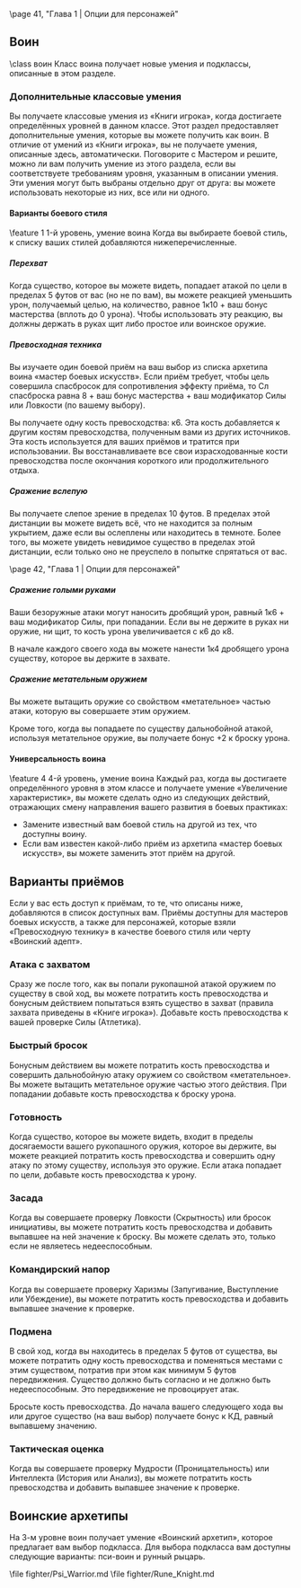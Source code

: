\page 41, "Глава 1 | Опции для персонажей"
## Воин
\class воин
Класс воина получает новые умения и подклассы, описанные в этом разделе.

### Дополнительные классовые умения
Вы получаете классовые умения из «Книги игрока», когда достигаете определённых уровней в данном классе. Этот раздел предоставляет дополнительные умения, которые вы можете получить как воин. В отличие от умений из «Книги игрока», вы не получаете умения, описанные здесь, автоматически. Поговорите с Мастером и решите, можно ли вам получить умение из этого раздела, если вы соответствуете требованиям уровня, указанным в описании умения. Эти умения могут быть выбраны отдельно друг от друга: вы можете использовать некоторые из них, все или ни одного.

#### Варианты боевого стиля
\feature 1
1-й уровень, умение воина
Когда вы выбираете боевой стиль, к списку ваших стилей добавляются нижеперечисленные.

##### Перехват
Когда существо, которое вы можете видеть, попадает атакой по цели в пределах 5 футов от вас (но не по вам), вы можете реакцией уменьшить урон, получаемый целью, на количество, равное 1к10 + ваш бонус мастерства (вплоть до 0 урона). Чтобы использовать эту реакцию, вы должны держать в руках щит либо простое или воинское оружие.

##### Превосходная техника
Вы изучаете один боевой приём на ваш выбор из списка архетипа воина «мастер боевых искусств». Если приём требует, чтобы цель совершила спасбросок для сопротивления эффекту приёма, то Сл спасброска равна 8 + ваш бонус мастерства + ваш модификатор Силы или Ловкости (по вашему выбору). 

Вы получаете одну кость превосходства: к6. Эта кость добавляется к другим костям превосходства, полученным вами из других источников. Эта кость используется для ваших приёмов и тратится при использовании. Вы восстанавливаете все свои израсходованные кости превосходства после окончания короткого или продолжительного отдыха.

##### Сражение вслепую
Вы получаете слепое зрение в пределах 10 футов. В пределах этой дистанции вы можете видеть всё, что не находится за полным укрытием, даже если вы ослеплены или находитесь в темноте. Более того, вы можете увидеть невидимое существо в пределах этой дистанции, если только оно не преуспело в попытке спрятаться от вас.

\page 42, "Глава 1 | Опции для персонажей"
##### Сражение голыми руками
Ваши безоружные атаки могут наносить дробящий урон, равный 1к6 + ваш модификатор Силы, при попадании. Если вы не держите в руках ни оружие, ни щит, то кость урона увеличивается с к6 до к8.

В начале каждого своего хода вы можете нанести 1к4 дробящего урона существу, которое вы держите в захвате.

##### Сражение метательным оружием
Вы можете вытащить оружие со свойством «метательное» частью атаки, которую вы совершаете этим оружием.

Кроме того, когда вы попадаете по существу дальнобойной атакой, используя метательное оружие, вы получаете бонус +2 к броску урона.

#### Универсальность воина
\feature 4
4-й уровень, умение воина
Каждый раз, когда вы достигаете определённого уровня в этом классе и получаете умение «Увеличение характеристик», вы можете сделать одно из следующих действий, отражающих смену направления вашего развития в боевых практиках:
- Замените известный вам боевой стиль на другой из тех, что доступны воину.
- Если вам известен какой-либо приём из архетипа «мастер боевых искусств», вы можете заменить этот приём на другой.

## Варианты приёмов
Если у вас есть доступ к приёмам, то те, что описаны ниже, добавляются в список доступных вам. Приёмы доступны для мастеров боевых искусств, а также для персонажей, которые взяли «Превосходную технику» в качестве боевого стиля или черту «Воинский адепт».

### Атака с захватом
Сразу же после того, как вы попали рукопашной атакой оружием по существу в свой ход, вы можете потратить кость превосходства и бонусным действием попытаться взять существо в захват (правила захвата приведены в «Книге игрока»). Добавьте кость превосходства к вашей проверке Силы (Атлетика).

### Быстрый бросок
Бонусным действием вы можете потратить кость превосходства и совершить дальнобойную атаку оружием со свойством «метательное». Вы можете вытащить метательное оружие частью этого действия. При попадании добавьте кость превосходства к броску урона.

### Готовность
Когда существо, которое вы можете видеть, входит в пределы досягаемости вашего рукопашного оружия, которое вы держите, вы можете реакцией потратить кость превосходства и совершить одну атаку по этому существу, используя это оружие. Если атака попадает по цели, добавьте кость превосходства к урону.

### Засада
Когда вы совершаете проверку Ловкости (Скрытность) или бросок инициативы, вы можете потратить кость превосходства и добавить выпавшее на ней значение к броску. Вы можете сделать это, только если не являетесь недееспособным.

### Командирский напор
Когда вы совершаете проверку Харизмы (Запугивание, Выступление или Убеждение), вы можете потратить кость превосходства и добавить выпавшее значение к проверке.

### Подмена
В свой ход, когда вы находитесь в пределах 5 футов от существа, вы можете потратить одну кость превосходства и поменяться местами с этим существом, потратив при этом как минимум 5 футов передвижения. Существо должно быть согласно и не должно быть недееспособным. Это передвижение не провоцирует атак.

Бросьте кость превосходства. До начала вашего следующего хода вы или другое существо (на ваш выбор) получаете бонус к КД, равный выпавшему значению.

### Тактическая оценка
Когда вы совершаете проверку Мудрости (Проницательность) или Интеллекта (История или Анализ), вы можете потратить кость превосходства и добавить выпавшее значение к проверке.

## Воинские архетипы
На 3-м уровне воин получает умение «Воинский архетип», которое предлагает вам выбор подкласса. Для выбора подкласса вам доступны следующие варианты: пси-воин и рунный рыцарь.

\file fighter/Psi_Warrior.md
\file fighter/Rune_Knight.md
